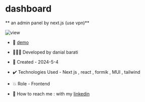 # dashboard

** an admin panel by next.js (use vpn)**

![view](https://github.com/danial-barati/bershka/assets/104683176/8007860e-393f-494c-9a16-4e43541e6f89)

- 🔗 [demo](https://dashboard-two-beige.vercel.app/)

- 👩🏻‍💻 Developed by danial barati

- 📆 Created - 2024-5-4

- ✔️ Technologies Used - Next js , react , formik , MUI , tailwind

- 💥 Role - Frontend

- 📲 How to reach me : with my [linkedin](https://www.linkedin.com/in/danial-barati-0a9804291/)
